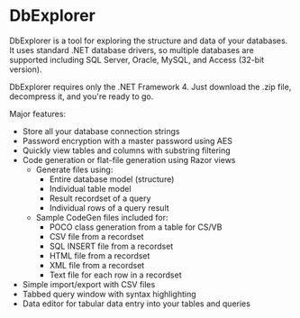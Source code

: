 # DbExplorer

DbExplorer is a tool for exploring the structure and data of your databases. It uses standard .NET database drivers, so multiple databases are supported including SQL Server, Oracle, MySQL, and Access (32-bit version).

DbExplorer requires only the .NET Framework 4. Just download the .zip file, decompress it, and you're ready to go.

Major features:

- Store all your database connection strings
- Password encryption with a master password using AES
- Quickly view tables and columns with substring filtering
- Code generation or flat-file generation using Razor views
    + Generate files using:
        - Entire database model (structure)
        - Individual table model
        - Result recordset of a query
        - Individual rows of a query result
    + Sample CodeGen files included for:
        - POCO class generation from a table for CS/VB
        - CSV file from a recordset
        - SQL INSERT file from a recordset
        - HTML file from a recordset
        - XML file from a recordset
        - Text file for each row in a recordset
- Simple import/export with CSV files
- Tabbed query window with syntax highlighting
- Data editor for tabular data entry into your tables and queries